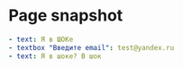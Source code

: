 # Page snapshot

```yaml
- text: Я в ШОКе
- textbox "Введите email": test@yandex.ru
- text: Я в шоке? В шок
```